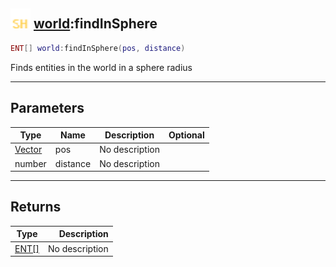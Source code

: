 ## <img src="../../.gitbook/assets/shared.png" width="32" height="32" /> [world](../world/README.md):findInSphere

```lua
ENT[] world:findInSphere(pos, distance)
```

Finds entities in the world in a sphere radius

-----------------
## Parameters

| Type   | Name | Description | Optional |
| ------ | ---- | ----------- | -------: |
| [Vector](../vector/README.md) | pos | No description |  |
| number | distance | No description |  |

-----------------
## Returns

| Type   | Description |
| ------ | ----------: |
| [ENT[]](../ent[]/README.md) | No description |
